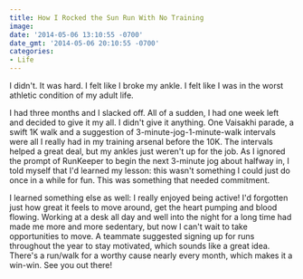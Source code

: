 ```yaml
---
title: How I Rocked the Sun Run With No Training
image: 
date: '2014-05-06 13:10:55 -0700'
date_gmt: '2014-05-06 20:10:55 -0700'
categories:
- Life
---
```

I didn't. It was hard. I felt like I broke my ankle. I felt like I was in the worst athletic condition of my adult life.

I had three months and I slacked off. All of a sudden, I had one week left and decided to give it my all. I didn't give it anything. One Vaisakhi parade, a swift 1K walk and a suggestion of 3-minute-jog-1-minute-walk intervals were all I really had in my training arsenal before the 10K. The intervals helped a great deal, but my ankles just weren't up for the job. As I ignored the prompt of RunKeeper to begin the next 3-minute jog about halfway in, I told myself that I'd learned my lesson: this wasn't something I could just do once in a while for fun. This was something that needed commitment.

I learned something else as well: I really enjoyed being active! I'd forgotten just how great it feels to move around, get the heart pumping and blood flowing. Working at a desk all day and well into the night for a long time had made me more and more sedentary, but now I can't wait to take opportunities to move. A teammate suggested signing up for runs throughout the year to stay motivated, which sounds like a great idea. There's a run/walk for a worthy cause nearly every month, which makes it a win-win. See you out there!
